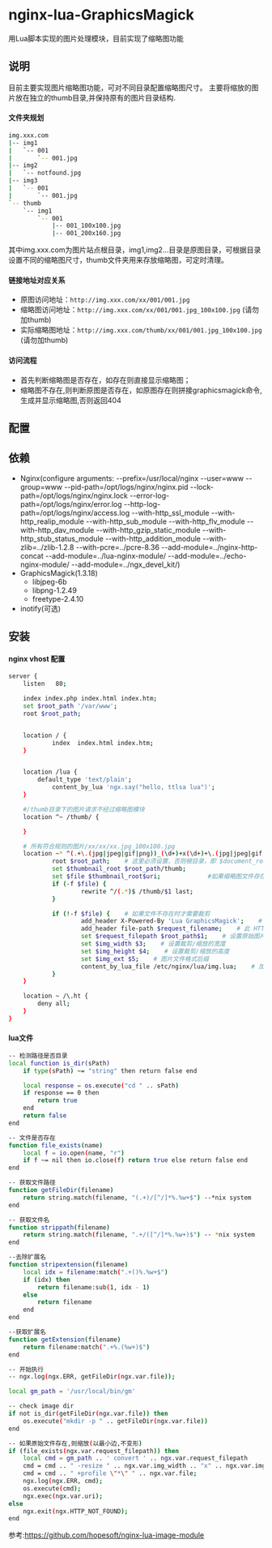 # nginx-lua-GraphicsMagick
用Lua脚本实现的图片处理模块，目前实现了缩略图功能

## 说明
目前主要实现图片缩略图功能，可对不同目录配置缩略图尺寸。
主要将缩放的图片放在独立的thumb目录,并保持原有的图片目录结构.

#### 文件夹规划
```bash
img.xxx.com
|-- img1
|   `-- 001
|       `-- 001.jpg
|-- img2
|   `-- notfound.jpg
|-- img3
|   `-- 001
|       `-- 001.jpg
`-- thumb
    `-- img1
        `-- 001
            |-- 001_100x100.jpg
            |-- 001_200x160.jpg
```

其中img.xxx.com为图片站点根目录，img1,img2...目录是原图目录，可根据目录设置不同的缩略图尺寸，thumb文件夹用来存放缩略图，可定时清理。

#### 链接地址对应关系
* 原图访问地址：```http://img.xxx.com/xx/001/001.jpg```
* 缩略图访问地址：```http://img.xxx.com/xx/001/001.jpg_100x100.jpg``` (请勿加thumb)
* 实际缩略图地址：```http://img.xxx.com/thumb/xx/001/001.jpg_100x100.jpg``` (请勿加thumb)

#### 访问流程
* 首先判断缩略图是否存在，如存在则直接显示缩略图；
* 缩略图不存在,则判断原图是否存在，如原图存在则拼接graphicsmagick命令,生成并显示缩略图,否则返回404

## 配置


## 依赖
* Nginx(configure arguments: --prefix=/usr/local/nginx --user=www --group=www --pid-path=/opt/logs/nginx/nginx.pid --lock-path=/opt/logs/nginx/nginx.lock --error-log-path=/opt/logs/nginx/error.log --http-log-path=/opt/logs/nginx/access.log --with-http_ssl_module --with-http_realip_module --with-http_sub_module --with-http_flv_module --with-http_dav_module --with-http_gzip_static_module --with-http_stub_status_module --with-http_addition_module --with-zlib=../zlib-1.2.8 --with-pcre=../pcre-8.36 --add-module=../nginx-http-concat --add-module=../lua-nginx-module/ --add-module=../echo-nginx-module/ --add-module=../ngx_devel_kit/)
* GraphicsMagick(1.3.18)
  * libjpeg-6b
  * libpng-1.2.49
  * freetype-2.4.10    
* inotify(可选)

## 安装

#### nginx vhost 配置
```bash
server {
    listen   80;

    index index.php index.html index.htm;
    set $root_path '/var/www';
    root $root_path;


    location / {
            index  index.html index.htm;
    }


	location /lua {
		default_type 'text/plain';
      		content_by_lua 'ngx.say("hello, ttlsa lua")';
    }

    #/thumb目录下的图片请求不经过缩略图模块
    location ^~ /thumb/ {

    }

    # 所有符合规则的图片/xx/xx/xx.jpg_100x100.jpg
    location ~* ^(.+\.(jpg|jpeg|gif|png))_(\d+)+x(\d+)+\.(jpg|jpeg|gif|png)$ {
            root $root_path;    # 这里必须设置，否则根目录，即 $document_root 会是 Nginx 默认的 Nginx Root/html，在 Lua 中会得不到期望的值
            set $thumbnail_root $root_path/thumb;
            set $file $thumbnail_root$uri;             #如果缩略图文件存在，直接返回
            if (-f $file) {
                    rewrite ^/(.*)$ /thumb/$1 last;
            }

            if (!-f $file) {    # 如果文件不存在时才需要裁剪
                    add_header X-Powered-By 'Lua GraphicsMagick';    # 此 HTTP Header 无实际意义，用于测试
                    add_header file-path $request_filename;    # 此 HTTP Header 无实际意义，用于测试
                    set $request_filepath $root_path$1;    # 设置原始图片路径，如：/document_root/1.gif
                    set $img_width $3;    # 设置裁剪/缩放的宽度
                    set $img_height $4;    # 设置裁剪/缩放的高度
                    set $img_ext $5;    # 图片文件格式后缀
                    content_by_lua_file /etc/nginx/lua/img.lua;    # 加载外部 Lua 文件
            }
    }

    location ~ /\.ht {
        deny all;
    }
}
```

#### lua文件
```bash
-- 检测路径是否目录
local function is_dir(sPath)
    if type(sPath) ~= "string" then return false end

    local response = os.execute("cd " .. sPath)
    if response == 0 then
        return true
    end
    return false
end

-- 文件是否存在
function file_exists(name)
    local f = io.open(name, "r")
    if f ~= nil then io.close(f) return true else return false end
end

-- 获取文件路径
function getFileDir(filename)
    return string.match(filename, "(.+)/[^/]*%.%w+$") --*nix system
end

-- 获取文件名
function strippath(filename)
    return string.match(filename, ".+/([^/]*%.%w+)$") -- *nix system
end

--去除扩展名
function stripextension(filename)
    local idx = filename:match(".+()%.%w+$")
    if (idx) then
        return filename:sub(1, idx - 1)
    else
        return filename
    end
end

--获取扩展名
function getExtension(filename)
    return filename:match(".+%.(%w+)$")
end

-- 开始执行
-- ngx.log(ngx.ERR, getFileDir(ngx.var.file));

local gm_path = '/usr/local/bin/gm'

-- check image dir
if not is_dir(getFileDir(ngx.var.file)) then
    os.execute("mkdir -p " .. getFileDir(ngx.var.file))
end

-- 如果原始文件存在,则缩放(以最小边,不变形)
if (file_exists(ngx.var.request_filepath)) then
    local cmd = gm_path .. ' convert ' .. ngx.var.request_filepath
    cmd = cmd .. " -resize " .. ngx.var.img_width .. "x" .. ngx.var.img_height
    cmd = cmd .. " +profile \"*\" " .. ngx.var.file;
    ngx.log(ngx.ERR, cmd);
    os.execute(cmd);
    ngx.exec(ngx.var.uri);
else
    ngx.exit(ngx.HTTP_NOT_FOUND);
end
```

参考:https://github.com/hopesoft/nginx-lua-image-module
